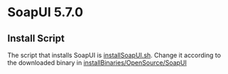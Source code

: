 # SoapUI 5.7.0
## Install Script
The script that installs SoapUI is [installSoapUI.sh](installSoapUI.sh). Change it according to the downloaded binary in [installBinaries/OpenSource/SoapUI](../../../../installBinaries/OpenSource/SoapUI/README.md)
